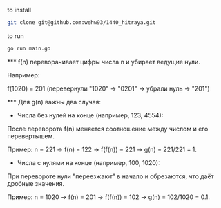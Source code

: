 to install 
```bash
git clone git@github.com:wehw93/1440_hitraya.git
```
to run
```bash
go run main.go
```
*** f(n) переворачивает цифры числа n и убирает ведущие нули.

Например:

f(1020) = 201 (перевернули "1020" → "0201" → убрали нуль → "201")

*** Для g(n) важны два случая: 

- Числа без нулей на конце (например, 123, 4554):

После переворота f(n) меняется соотношение между числом и его перевертышем.

Пример: n = 221 → f(n) = 122 → f(f(n)) = 221 → g(n) = 221/221 = 1.

- Числа с нулями на конце (например, 100, 1020):

При перевороте нули "переезжают" в начало и обрезаются, что даёт дробные значения.

Пример: n = 1020 → f(n) = 201 → f(f(n)) = 102 → g(n) = 102/1020 = 0.1.
